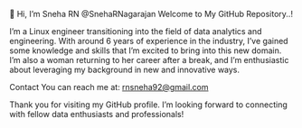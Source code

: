 👋 Hi, I’m Sneha RN @SnehaRNagarajan
Welcome to My GitHub Repository..!

I’m a Linux engineer transitioning into the field of data analytics and engineering. With around 6 years of experience in the industry, I’ve gained some knowledge and skills that I’m excited to bring into this new domain. I’m also a woman returning to her career after a break, and I’m enthusiastic about leveraging my background in new and innovative ways.

<!-- **Repository Overview**

This repository showcases my journey and projects as I transition into data engineering and data science. Here, you’ll find a collection of:

**Data Projects:** Various projects that demonstrate my skills in data analysis, manipulation, and visualization.

**Learning Resources:** Notes and resources that have been instrumental in my learning process.

Feel free to explore the projects and resources here. 
If you have any questions or would like to discuss potential collaborations, don’t hesitate to reach out!
-->
Contact
You can reach me at: rnsneha92@gmail.com

Thank you for visiting my GitHub profile. I’m looking forward to connecting with fellow data enthusiasts and professionals!

<!---
SnehaRNagarajan/SnehaRNagarajan is a ✨ special ✨ repository because its `README.md` (this file) appears on your GitHub profile.
You can click the Preview link to take a look at your changes.
--->
